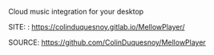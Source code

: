  
 Cloud music integration for your desktop
 
 SITE: : https://colinduquesnoy.gitlab.io/MellowPlayer/

 SOURCE: https://github.com/ColinDuquesnoy/MellowPlayer
